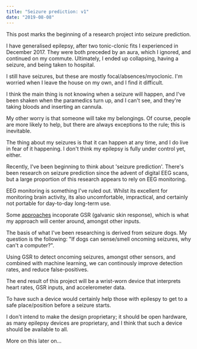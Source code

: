 ```yaml
---
title: "Seizure prediction: v1"
date: "2019-08-08"
---
```


This post marks the beginning of a research project into seizure prediction.

I have generalised epilepsy, after two tonic-clonic fits I experienced in
December 2017. They were both preceded by an aura, which I ignored, and
continued on my commute. Ultimately, I ended up collapsing, having a seizure,
and being taken to hospital.

I still have seizures, but these are mostly focal/absences/myoclonic. I'm
worried when I leave the house on my own, and I find it difficult. 

I think the main thing is not knowing when a seizure will happen, and I've been
shaken when the paramedics turn up, and I can't see, and they're taking bloods
and inserting an cannula. 

My other worry is that someone will take my belongings. Of course, people are
more likely to help, but there are always exceptions to the rule; this is
inevitable.

The thing about my seizures is that it can happen at any time, and I do live in
fear of it happening. I don't think my epilepsy is fully under control yet,
either.

Recently, I've been beginning to think about 'seizure prediction'. There's been
research on seizure prediction since the advent of digital EEG scans, but a
large proportion of this research appears to rely on EEG monitoring. 

EEG monitoring is something I've ruled out. Whilst its excellent for monitoring
brain activity, its also uncomfortable, impractical, and certainly not portable
for day-to-day long-term use.

Some [approaches][eeg_gsr] incoporate GSR (galvanic skin response), which is
what my approach will center around, amongst other inputs.

The basis of what I've been researching is derived from seizure dogs. My
question is the following: "If dogs can sense/smell oncoming seizures, why can't a
computer?". 

Using GSR to detect oncoming seizures, amongst other sensors, and combined with
machine learning, we can continously improve detection rates, and reduce
false-positives.

The end result of this project will be a wrist-worn device that interprets heart
rates, GSR inputs, and accelerometer data.

To have such a device would certainly help those with epilespy to get to a safe
place/position before a seizure starts. 

I don't intend to make the design proprietary; it should be open hardware, as
many epilepsy devices are proprietary, and I think that such a device should
be available to all.

More on this later on...

[eeg_gsr]: http://ilami.org/wp-content/uploads/2017/12/1400-%D7%9E%D7%99%D7%9B%D7%9C%D7%91%D7%9C%D7%91%D7%A8%D7%92.pdf

